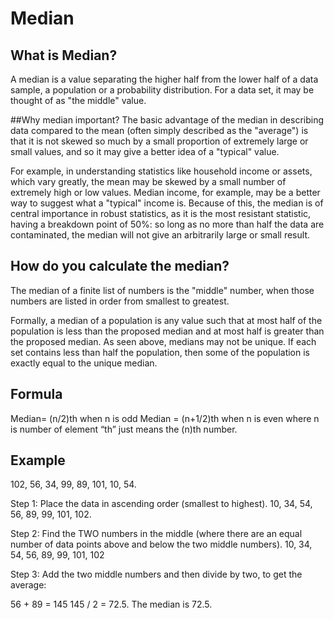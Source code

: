 # Median

## What is Median?
A median is a value separating the higher half from the lower half of a data sample, a population or a probability distribution. For a data set, it may be thought of as "the middle" value. 

##Why median important? 
The basic advantage of the median in describing data compared to the mean (often simply described as the "average") is that it is not skewed so much by a small proportion of extremely large or small values, and so it may give a better idea of a "typical" value.

For example, in understanding statistics like household income or assets, which vary greatly, the mean may be skewed by a small number of extremely high or low values. Median income, for example, may be a better way to suggest what a "typical" income is. Because of this, the median is of central importance in robust statistics, as it is the most resistant statistic, having a breakdown point of 50%: so long as no more than half the data are contaminated, the median will not give an arbitrarily large or small result. 
## How do you calculate the median? 
The median of a finite list of numbers is the "middle" number, when those numbers are listed in order from smallest to greatest. 

Formally, a median of a population is any value such that at most half of the population is less than the proposed median and at most half is greater than the proposed median. As seen above, medians may not be unique. If each set contains less than half the population, then some of the population is exactly equal to the unique median.  

## Formula
Median= (n/2)th when n is odd
Median = (n+1/2)th when n is even 
where n is number of element
“th” just means the (n)th number. 

## Example
102, 56, 34, 99, 89, 101, 10, 54.

Step 1: Place the data in ascending order (smallest to highest).
10, 34, 54, 56, 89, 99, 101, 102.

Step 2: Find the TWO numbers in the middle (where there are an equal number of data points above and below the two middle numbers).
10, 34, 54, 56, 89, 99, 101, 102

Step 3: Add the two middle numbers and then divide by two, to get the average:

56 + 89 = 145
145 / 2 = 72.5.
The median is 72.5.




 

